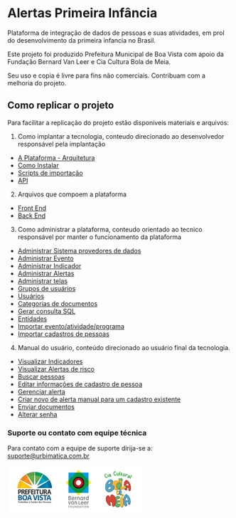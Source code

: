 # Alertas Primeira Infância
Plataforma de integração de dados de pessoas e suas atividades, em prol do desenvolvimento da primeira infancia no Brasil.

Este projeto foi produzido Prefeitura Municipal de Boa Vista com apoio da Fundação Bernard Van Leer e Cia Cultura Bola de Meia.

Seu uso e copia é livre para fins não comerciais.
Contribuam com a melhoria do projeto.

## Como replicar o projeto
Para facilitar a replicação do projeto estão disponiveis materiais e arquivos:

1. Como implantar a tecnologia, conteudo direcionado ao desenvolvedor responsável pela implantação
- [A Plataforma - Arquitetura](https://github.com/alertaspi/Alertas-Primeira-Infancia/wiki/A-Plataforma---Arquitetura)
- [Como Instalar](https://github.com/alertaspi/Alertas-Primeira-Infancia/wiki/Como-Instalar)
- [Scripts de importação](https://github.com/alertaspi/Alertas-Primeira-Infancia/wiki/Scripts-de-Importa%C3%A7%C3%A3o)
- [API](https://github.com/alertaspi/Alertas-Primeira-Infancia/wiki/API)

2. Arquivos que compoem a plataforma
- [Front End](https://github.com/alertaspi/Alertas-Primeira-Infancia/wiki/Front-End:-Adianti-com-o-Template)
- [Back End](https://github.com/alertaspi/Alertas-Primeira-Infancia/wiki/Back-End:-Banco-de-Dados-com-Estrutura-de-Tabelas)

3. Como administrar a plataforma, conteudo orientado ao tecnico responsável por manter o funcionamento da plataforma
- [Administrar Sistema provedores de dados](https://github.com/alertaspi/Alertas-Primeira-Infancia/wiki/Administrar-Sistemas-Provedores-de-Dados)
- [Administrar Evento](https://github.com/alertaspi/Alertas-Primeira-Infancia/wiki/Administrar-Evento)
- [Administrar Indicador](https://github.com/alertaspi/Alertas-Primeira-Infancia/wiki/Administrar-Indicador)
- [Administrar Alertas](https://github.com/alertaspi/Alertas-Primeira-Infancia/wiki/Administrar-Alertas)
- [Administrar telas](https://github.com/alertaspi/Alertas-Primeira-Infancia/wiki/Administrar-Telas)
- [Grupos de usuários](https://github.com/alertaspi/Alertas-Primeira-Infancia/wiki/Grupos-de-usu%C3%A1rios)
- [Usuários](https://github.com/alertaspi/Alertas-Primeira-Infancia/wiki/Administrar-Usu%C3%A1rios)
- [Categorias de documentos](https://github.com/alertaspi/Alertas-Primeira-Infancia/wiki/Categorias-de-documentos)
- [Gerar consulta SQL](https://github.com/alertaspi/Alertas-Primeira-Infancia/wiki/Gerar-Consulta-SQL)
- [Entidades](https://github.com/alertaspi/Alertas-Primeira-Infancia/wiki/Administrar-Entidade)
- [Importar evento/atividade/programa](https://github.com/alertaspi/Alertas-Primeira-Infancia/wiki/Importar-evento-atividade-programa)
- [Importar cadastros de pessoas](https://github.com/alertaspi/Alertas-Primeira-Infancia/wiki/Importar-cadastros-de-pessoas)

4. Manual do usuário, conteúdo direcionado ao usuário final da tecnologia.
- [Visualizar Indicadores](https://github.com/alertaspi/Alertas-Primeira-Infancia/wiki/Visualizar-Indicadores)
- [Visualizar Alertas de risco](https://github.com/alertaspi/Alertas-Primeira-Infancia/wiki/Visualizar-Alertas-de-Risco)
- [Buscar pessoas](https://github.com/alertaspi/Alertas-Primeira-Infancia/wiki/Buscar-Pessoas)
- [Editar informações de cadastro de pessoa](https://github.com/alertaspi/Alertas-Primeira-Infancia/wiki/Editar-Informa%C3%A7%C3%B5es-de-Cadastro-de-Pessoa)
- [Gerenciar alerta](https://github.com/alertaspi/Alertas-Primeira-Infancia/wiki/Gerenciar-Alerta)
- [Criar novo de alerta manual para um cadastro existente](https://github.com/alertaspi/Alertas-Primeira-Infancia/wiki/Criar-Novo-Alerta-Manual-Para-um-Cadastro-Existente)
- [Enviar documentos](https://github.com/alertaspi/Alertas-Primeira-Infancia/wiki/Enviar-Documentos)
- [Alterar senha](https://github.com/alertaspi/Alertas-Primeira-Infancia/wiki/Alterar-Senha)


### Suporte ou contato com equipe técnica
Para contato com a equipe de suporte dirija-se a: [suporte@urbimatica.com.br](mailto:suporte@urbimatica.com.br)

![Logotipo](https://raw.githubusercontent.com/alertaspi/Alertas-Primeira-Infancia/master/Logos.png)
